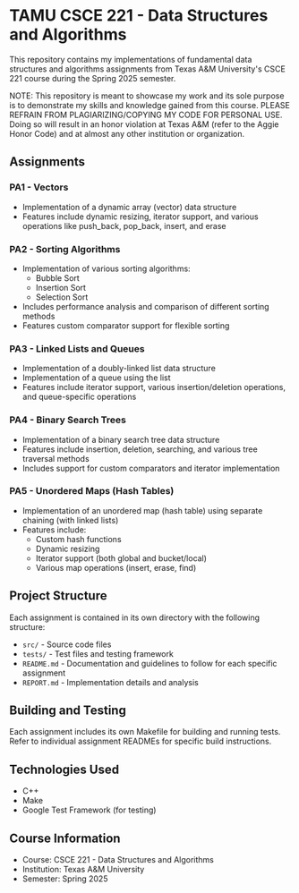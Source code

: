 # TAMU CSCE 221 - Data Structures and Algorithms

This repository contains my implementations of fundamental data structures and algorithms assignments from Texas A&M University's CSCE 221 course during the Spring 2025 semester.

NOTE: This repository is meant to showcase my work and its sole purpose is to demonstrate my skills and knowledge gained from this course. PLEASE REFRAIN FROM PLAGIARIZING/COPYING MY CODE FOR PERSONAL USE. Doing so will result in an honor violation at Texas A&M (refer to the Aggie Honor Code) and at almost any other institution or organization.

## Assignments

### PA1 - Vectors
- Implementation of a dynamic array (vector) data structure
- Features include dynamic resizing, iterator support, and various operations like push_back, pop_back, insert, and erase

### PA2 - Sorting Algorithms
- Implementation of various sorting algorithms:
  - Bubble Sort
  - Insertion Sort
  - Selection Sort
- Includes performance analysis and comparison of different sorting methods
- Features custom comparator support for flexible sorting

### PA3 - Linked Lists and Queues
- Implementation of a doubly-linked list data structure
- Implementation of a queue using the list
- Features include iterator support, various insertion/deletion operations, and queue-specific operations

### PA4 - Binary Search Trees
- Implementation of a binary search tree data structure
- Features include insertion, deletion, searching, and various tree traversal methods
- Includes support for custom comparators and iterator implementation

### PA5 - Unordered Maps (Hash Tables)
- Implementation of an unordered map (hash table) using separate chaining (with linked lists)
- Features include:
  - Custom hash functions
  - Dynamic resizing
  - Iterator support (both global and bucket/local)
  - Various map operations (insert, erase, find)

## Project Structure
Each assignment is contained in its own directory with the following structure:
- `src/` - Source code files
- `tests/` - Test files and testing framework
- `README.md` - Documentation and guidelines to follow for each specific assignment
- `REPORT.md` - Implementation details and analysis

## Building and Testing
Each assignment includes its own Makefile for building and running tests. Refer to individual assignment READMEs for specific build instructions.

## Technologies Used
- C++
- Make
- Google Test Framework (for testing)

## Course Information
- Course: CSCE 221 - Data Structures and Algorithms
- Institution: Texas A&M University
- Semester: Spring 2025
